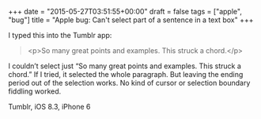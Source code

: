+++
date = "2015-05-27T03:51:55+00:00"
draft = false
tags = ["apple", "bug"]
title = "Apple bug: Can't select part of a sentence in a text box"
+++
<p>I typed this into the Tumblr app:</p>

<blockquote>
  <p>&lt;p&gt;So many great points and examples. This struck a chord.&lt;/p&gt;</p>
</blockquote>

<p>I couldn&rsquo;t select just &ldquo;So many great points and examples. This struck a chord.&rdquo; If I tried, it selected the whole paragraph. But leaving the ending period out of the selection works. No kind of cursor or selection boundary fiddling worked.</p>

<p>Tumblr, iOS 8.3, iPhone 6</p>